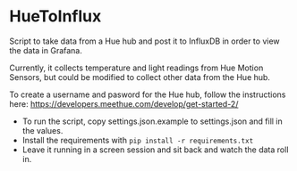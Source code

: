 HueToInflux
===========

Script to take data from a Hue hub and post it to InfluxDB in order to view the data in Grafana.

Currently, it collects temperature and light readings from Hue Motion Sensors, but could be modified to collect other data from the Hue hub.

To create a username and pasword for the Hue hub, follow the instructions here: https://developers.meethue.com/develop/get-started-2/

- To run the script, copy settings.json.example to settings.json and fill in the values.  
- Install the requirements with `pip install -r requirements.txt`
- Leave it running in a screen session and sit back and watch the data roll in.